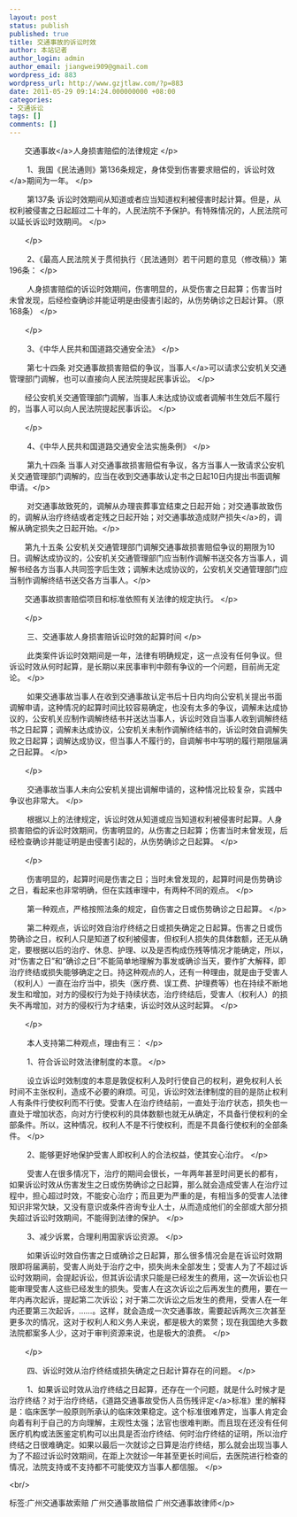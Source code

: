 ```yaml
---
layout: post
status: publish
published: true
title: 交通事故的诉讼时效
author: 本站记者
author_login: admin
author_email: jiangwei909@gmail.com
wordpress_id: 883
wordpress_url: http://www.gzjtlaw.com/?p=883
date: 2011-05-29 09:14:24.000000000 +08:00
categories:
- 交通诉讼
tags: []
comments: []
---
```

<p><p>　　<a>交通事故<&#47;a>人身损害赔偿的法律规定 <&#47;p><p>　　 1、我国《民法通则》第136条规定，身体受到伤害要求赔偿的，<a>诉讼时效<&#47;a>期间为一年。 <&#47;p><p>　　 第137条 诉讼时效期间从知道或者应当知道权利被侵害时起计算。但是，从权利被侵害之日起超过二十年的，人民法院不予保护。有特殊情况的，人民法院可以延长诉讼时效期间。 <&#47;p><p>　　<&#47;p><br><p>　　 2、《最高人民法院关于贯彻执行〈民法通则〉若干问题的意见（修改稿）》第196条： <&#47;p><p>　　 人身损害赔偿的诉讼时效期间，伤害明显的，从受伤害之日起算；伤害当时未曾发现，后经检查确诊并能证明是由侵害引起的，从伤势确诊之日起计算。（原168条） <&#47;p><p>　　<&#47;p><br><p>　　 3、《中华人民共和国道路交通安全法》 <&#47;p><p>　　 第七十四条 对交通事故损害赔偿的争议，<a>当事人<&#47;a>可以请求公安机关交通管理部门调解，也可以直接向人民法院提起民事诉讼。 <&#47;p><br><p>　　经公安机关交通管理部门调解，当事人未达成协议或者调解书生效后不履行的，当事人可以向人民法院提起民事诉讼。 <&#47;p><p>　　<&#47;p><br><p>　　 4、《中华人民共和国道路交通安全法实施条例》 <&#47;p><p>　　 第九十四条 当事人对交通事故损害赔偿有争议，各方当事人一致请求公安机关交通管理部门调解的，应当在收到交通事故认定书之日起10日内提出书面调解申请。<&#47;p><br><p>　　 对交通事故致死的，调解从办理丧葬事宜结束之日起开始；对交通事故致伤的，调解从治疗终结或者定残之日起开始；对交通事故造成财产<a>损失<&#47;a>的，调解从确定损失之日起开始。<&#47;p><br><p>　　第九十五条 公安机关交通管理部门调解交通事故损害赔偿争议的期限为10日。调解达成协议的，公安机关交通管理部门应当制作调解书送交各方当事人，调解书经各方当事人共同签字后生效；调解未达成协议的，公安机关交通管理部门应当制作调解终结书送交各方当事人。<&#47;p><br><p>　　交通事故损害赔偿项目和标准依照有关法律的规定执行。 <&#47;p><p>　　<&#47;p><br><p>　　 三、交通事故人身损害赔诉讼时效的起算时间 <&#47;p><p>　　 此类案件诉讼时效期间是一年，法律有明确规定，这一点没有任何争议。但诉讼时效从何时起算，是长期以来民事审判中颇有争议的一个问题，目前尚无定论。 <&#47;p><p>　　 如果交通事故当事人在收到交通事故认定书后十日内均向公安机关提出书面调解申请，这种情况的起算时间比较容易确定，也没有太多的争议，调解未达成协议的，公安机关应制作调解终结书并送达当事人，诉讼时效自当事人收到调解终结书之日起算；调解未达成协议，公安机关未制作调解终结书的，诉讼时效自调解失败之日起算；调解达成协议，但当事人不履行的，自调解书中写明的履行期限届满之日起算。 <&#47;p><p>　　<&#47;p><br><p>　　 交通事故当事人未向公安机关提出调解申请的，这种情况比较复杂，实践中争议也非常大。 <&#47;p><p>　　 根据以上的法律规定，诉讼时效从知道或应当知道权利被侵害时起算。人身损害赔偿的诉讼时效期间，伤害明显的，从伤害之日起算；伤害当时未曾发现，后经检查确诊并能证明是由侵害引起的，从伤势确诊之日起算。 <&#47;p><p>　　<&#47;p><br><p>　　 伤害明显的，起算时间是伤害之日；当时未曾发现的，起算时间是伤势确诊之日，看起来也非常明确，但在实践审理中，有两种不同的观点。 <&#47;p><p>　　 第一种观点，严格按照法条的规定，自伤害之日或伤势确诊之日起算。 <&#47;p><p>　　 第二种观点，诉讼时效自治疗终结之日或损失确定之日起算。伤害之日或伤势确诊之日，权利人只是知道了权利被侵害，但权利人损失的具体数额，还无从确定，要根据以后的治疗、休息、护理、以及是否构成伤残等情况才能确定，所以，对&ldquo;伤害之日&rdquo;和&ldquo;确诊之日&rdquo;不能简单地理解为事发或确诊当天，要作扩大解释，即治疗终结或损失能够确定之日。持这种观点的人，还有一种理由，就是由于受害人（权利人）一直在治疗当中，损失（医疗费、误工费、护理费等）也在持续不断地发生和增加，对方的侵权行为处于持续状态，治疗终结后，受害人（权利人）的损失不再增加，对方的侵权行为才结束，诉讼时效从这时起算。 <&#47;p><p>　　<&#47;p><br><p>　　 本人支持第二种观点，理由有三： <&#47;p><p>　　 1、符合诉讼时效法律制度的本意。 <&#47;p><p>　　 设立诉讼时效制度的本意是敦促权利人及时行使自己的权利，避免权利人长时间不主张权利，造成不必要的麻烦。可见，诉讼时效法律制度的目的是防止权利人有条件行使权利而不行使。受害人在治疗终结前，一直处于治疗状态，损失也一直处于增加状态，向对方行使权利的具体数额也就无从确定，不具备行使权利的全部条件。所以，这种情况，权利人不是不行使权利，而是不具备行使权利的全部条件。 <&#47;p><p>　　 2、能够更好地保护受害人即权利人的合法权益，使其安心治疗。 <&#47;p><p>　　 受害人在很多情况下，治疗的期间会很长，一年两年甚至时间更长的都有，如果诉讼时效从伤害发生之日或伤势确诊之日起算，那么就会造成受害人在治疗过程中，担心超过时效，不能安心治疗；而且更为严重的是，有相当多的受害人法律知识非常欠缺，又没有意识或条件咨询专业人士，从而造成他们的全部或大部分损失超过诉讼时效期间，不能得到法律的保护。 <&#47;p><p>　　 3、减少诉累，合理利用国家诉讼资源。 <&#47;p><p>　　 如果诉讼时效自伤害之日或确诊之日起算，那么很多情况会是在诉讼时效期限即将届满前，受害人尚处于治疗之中，损失尚未全部发生；受害人为了不超过诉讼时效期间，会提起诉讼，但其诉讼请求只能是已经发生的费用，这一次诉讼也只能审理受害人这些已经发生的损失。受害人在这次诉讼之后再发生的费用，要在一年内再次起诉，提起第二次诉讼；对于第二次诉讼之后发生的费用，受害人在一年内还要第三次起诉，&hellip;&hellip;。这样，就会造成一次交通事故，需要起诉两次三次甚至更多次的情况，这对于权利人和义务人来说，都是极大的累赘；现在我国绝大多数法院都案多人少，这对于审判资源来说，也是极大的浪费。 <&#47;p><p>　　<&#47;p><br><p>　　 四、诉讼时效从治疗终结或损失确定之日起计算存在的问题。 <&#47;p><p>　　 1、如果诉讼时效从治疗终结之日起算，还存在一个问题，就是什么时候才是治疗终结？对于治疗终结，《道路交通事故受伤人员<a>伤残评定<&#47;a>标准》里的解释是：临床医学一般原则所承认的临床效果稳定。这个标准很难界定，当事人肯定会向着有利于自己的方向理解，主观性太强；法官也很难判断。而且现在还没有任何医疗机构或法医鉴定机构可以出具是否治疗终结、何时治疗终结的证明，所以治疗终结之日很难确定。如果以最后一次就诊之日算是治疗终结，那么就会出现当事人为了不超过诉讼时效期间，在距上次就诊一年甚至更长时间后，去医院进行检查的情况，法院支持或不支持都不可能使双方当事人都信服。 <&#47;p><br&#47;><p>标签:广州交通事故索赔 广州交通事故赔偿 广州交通事故律师<&#47;p>
